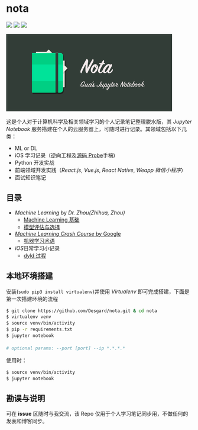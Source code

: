 # nota

![](https://img.shields.io/apm/l/vim-mode.svg)
![](https://img.shields.io/badge/Python-3.x-blue.svg)
![](https://img.shields.io/badge/iPython-6.2.1-brightgreen.svg)

![](logo.png)

这是个人对于计算机科学及相关领域学习的个人记录笔记整理脱水版，其 *Jupyter Notebook* 服务搭建在个人的云服务器上，可随时进行记录。其领域包括以下几类：

* ML or DL
* iOS 学习记录（逆向工程及[源码 Probe]()手稿)
* Python 开发实战
* 前端领域开发实践（*React.js*, *Vue.js*, *React Native*, *Weapp 微信小程序*）
* 面试知识笔记

## 目录

* *Machine Learning* by *Dr. Zhou(Zhihua, Zhou)*
  * [Machine Learning 基础](https://github.com/Desgard/nota/blob/master/ml_learning/ch01_ml_Introduction.ipynb)
  * [模型评估与选择](https://github.com/Desgard/nota/blob/master/ml_learning/ch02_model_evaluation_and_selection.ipynb)
* [*Machine Learning Crash Course* by Google](https://developers.google.com/machine-learning/crash-course/)
  * [机器学习术语](https://github.com/Desgard/nota/blob/master/ml_tensorflow/ch01_ml_introduction.ipynb)
* *iOS*日常学习小记录
  * [dyld 过程](https://github.com/Desgard/nota/blob/master/iOS_note/ch01_dyld_process.ipynb)
  
## 本地环境搭建

安装(`sudo pip3 install virtualenv`)并使用 *Virtualenv* 即可完成搭建，下面是第一次搭建环境的流程

```bash
$ git clone https://github.com/Desgard/nota.git & cd nota
$ virtualenv venv
$ source venv/bin/activity
$ pip -r requirements.txt
$ jupyter notebook 

# optional params: --port [port] --ip *.*.*.*
```

使用时：

 ```bash
 $ source venv/bin/activity
 $ jupyter notebook
 ```

## 勘误与说明

可在 **issue** 区随时与我交流，该 Repo 仅用于个人学习笔记同步用，不做任何的发表和博客同步。

